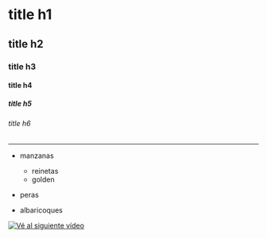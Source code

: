 <!--Encabezados -->

# title h1
## title h2
### title h3
#### title h4
##### title h5
###### title h6

___

<!-- listas desordenadas -->
* manzanas
    * reinetas
    * golden

* peras
* albaricoques

[![Vé al siguiente vídeo](https://img.youtube.com/vi/_hI14xuvQag/maxresdefault.jpg)](https://www.youtube.com/watch?v=_hI14xuvQag)
